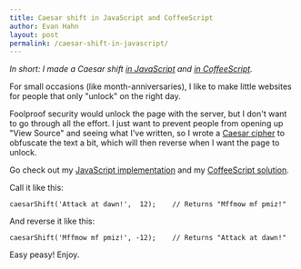 ```yaml
---
title: Caesar shift in JavaScript and CoffeeScript
author: Evan Hahn
layout: post
permalink: /caesar-shift-in-javascript/
---
```

*In short: I made a Caesar shift [in JavaScript](https://gist.github.com/2587465) and [in CoffeeScript](https://gist.github.com/2626784).*

For small occasions (like month-anniversaries), I like to make little websites for people that only "unlock" on the right day.

Foolproof security would unlock the page with the server, but I don't want to go through all the effort. I just want to prevent people from opening up "View Source" and seeing what I've written, so I wrote a [Caesar cipher](http://en.wikipedia.org/wiki/Caesar_cipher) to obfuscate the text a bit, which will then reverse when I want the page to unlock.

Go check out my [JavaScript implementation](https://gist.github.com/2587465) and my [CoffeeScript solution](https://gist.github.com/2626784).

Call it like this:

    caesarShift('Attack at dawn!',  12);    // Returns "Mffmow mf pmiz!"

And reverse it like this:

    caesarShift('Mffmow mf pmiz!', -12);    // Returns "Attack at dawn!"

Easy peasy! Enjoy.
